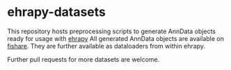 # ehrapy-datasets

This repository hosts preprocessing scripts to generate AnnData objects ready for usage with [ehrapy](https://github.com/theislab/ehrapy)
All generated AnnData objects are available on [fishare](https://figshare.com/account/home#/projects/129716).
They are further available as dataloaders from within ehrapy.

Further pull requests for more datasets are welcome.

